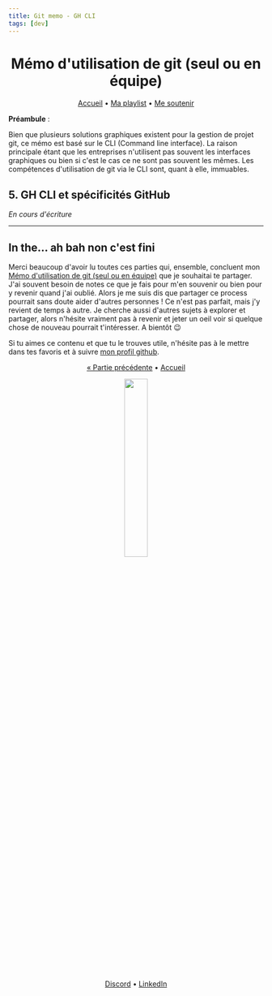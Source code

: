 ```yaml
---
title: Git memo - GH CLI
tags: [dev]
---
```


<div align="center">
<h1>Mémo d'utilisation de git (seul ou en équipe)</h1>

<div>

[Accueil](../README.md) • [Ma playlist](https://open.spotify.com/playlist/3o0OqYN0EFmReWTdlbybAW?si=D9RAH_usT9yd8Dmdj7n-Qg) • [Me soutenir](https://www.buymeacoffee.com/lbAntoine)

</div>
</div>

**Préambule** :

Bien que plusieurs solutions graphiques existent pour la gestion de projet git, ce mémo est basé sur le CLI (Command line interface). La raison principale étant que les entreprises n'utilisent pas souvent les interfaces graphiques ou bien si c'est le cas ce ne sont pas souvent les mêmes. Les compétences d'utilisation de git via le CLI sont, quant à elle, immuables.

## 5. GH CLI et spécificités GitHub

_En cours d'écriture_

---

## In the... ah bah non c'est fini

Merci beaucoup d'avoir lu toutes ces parties qui, ensemble, concluent mon [Mémo d'utilisation de git (seul ou en équipe)]() que je souhaitai te partager. J'ai souvent besoin de notes ce que je fais pour m'en souvenir ou bien pour y revenir quand j'ai oublié. Alors je me suis dis que partager ce process pourrait sans doute aider d'autres personnes ! Ce n'est pas parfait, mais j'y revient de temps à autre. Je cherche aussi d'autres sujets à explorer et partager, alors n'hésite vraiment pas à revenir et jeter un oeil voir si quelque chose de nouveau pourrait t'intéresser. A bientôt 😉

Si tu aimes ce contenu et que tu le trouves utile, n'hésite pas à le mettre dans tes favoris et à suivre [mon profil github](https://github.com/lbAntoine).

<div align="center">
<div>

[« Partie précédente](./levelupterm.md) • [Accueil](../README.md)

</div>
<img width="30%" src="https://utfs.io/f/35969b6d-f22c-4a41-9775-a54026f1ff73-mwy9q0.png" />
<div>

[Discord](https://discordapp.com/users/328163554991669251) • [LinkedIn](https://linkedin.com/in/antoine-le-bras/)

</div>
</div>

